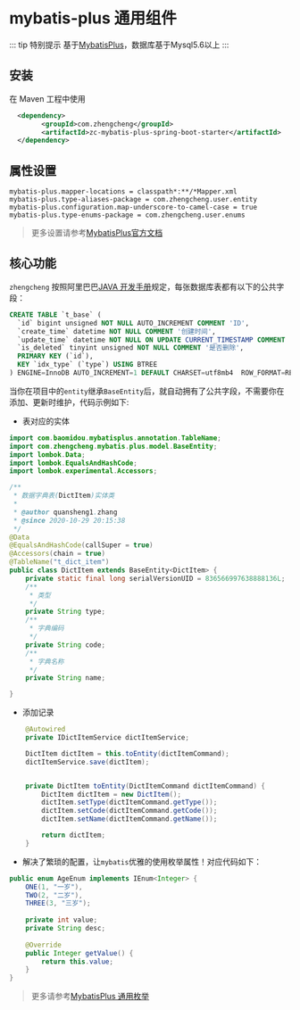 # mybatis-plus 通用组件

::: tip 特别提示
基于[MybatisPlus](https://mp.baomidou.com/)，数据库基于Mysql5.6以上
:::

## 安装

在 Maven 工程中使用

```xml
  <dependency>
        <groupId>com.zhengcheng</groupId>
        <artifactId>zc-mybatis-plus-spring-boot-starter</artifactId>
  </dependency>
```

## 属性设置

```properties
mybatis-plus.mapper-locations = classpath*:**/*Mapper.xml
mybatis-plus.type-aliases-package = com.zhengcheng.user.entity
mybatis-plus.configuration.map-underscore-to-camel-case = true
mybatis-plus.type-enums-package = com.zhengcheng.user.enums
```

> 更多设置请参考[MybatisPlus官方文档](https://mp.baomidou.com/)


## 核心功能

`zhengcheng` 按照阿里巴巴[JAVA 开发手册](https://gitee.com/zhangquansheng/zhengcheng-parent/blob/master/doc/Java-huashanxinban.pdf)规定，每张数据库表都有以下的公共字段：
```sql
CREATE TABLE `t_base` (
  `id` bigint unsigned NOT NULL AUTO_INCREMENT COMMENT 'ID',
  `create_time` datetime NOT NULL COMMENT '创建时间',
  `update_time` datetime NOT NULL ON UPDATE CURRENT_TIMESTAMP COMMENT '更新时间',
  `is_deleted` tinyint unsigned NOT NULL COMMENT '是否删除',
  PRIMARY KEY (`id`),
  KEY `idx_type` (`type`) USING BTREE
) ENGINE=InnoDB AUTO_INCREMENT=1 DEFAULT CHARSET=utf8mb4  ROW_FORMAT=REDUNDANT COMMENT='公共字段模板表';
```

当你在项目中的`entity`继承`BaseEntity`后，就自动拥有了公共字段，不需要你在添加、更新时维护，代码示例如下:

- 表对应的实体
```java
import com.baomidou.mybatisplus.annotation.TableName;
import com.zhengcheng.mybatis.plus.model.BaseEntity;
import lombok.Data;
import lombok.EqualsAndHashCode;
import lombok.experimental.Accessors;

/**
 * 数据字典表(DictItem)实体类
 *
 * @author quansheng1.zhang
 * @since 2020-10-29 20:15:38
 */
@Data
@EqualsAndHashCode(callSuper = true)
@Accessors(chain = true)
@TableName("t_dict_item")
public class DictItem extends BaseEntity<DictItem> {
    private static final long serialVersionUID = 836566997638888136L;
    /**
     * 类型
     */
    private String type;
    /**
     * 字典编码
     */
    private String code;
    /**
     * 字典名称
     */
    private String name;

}
```

- 添加记录
```java
    @Autowired
    private IDictItemService dictItemService;

    DictItem dictItem = this.toEntity(dictItemCommand);
    dictItemService.save(dictItem);


    private DictItem toEntity(DictItemCommand dictItemCommand) {
        DictItem dictItem = new DictItem();
        dictItem.setType(dictItemCommand.getType());
        dictItem.setCode(dictItemCommand.getCode());
        dictItem.setName(dictItemCommand.getName());

        return dictItem;
    }
```

- 解决了繁琐的配置，让`mybatis`优雅的使用枚举属性！对应代码如下：
```java
public enum AgeEnum implements IEnum<Integer> {
    ONE(1, "一岁"),
    TWO(2, "二岁"),
    THREE(3, "三岁");
    
    private int value;
    private String desc;
    
    @Override
    public Integer getValue() {
        return this.value;
    }
}
```
> 更多请参考[MybatisPlus 通用枚举](https://baomidou.com/guide/enum.html)


